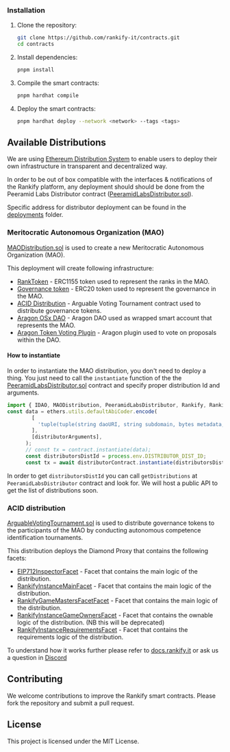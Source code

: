 ### Installation

1. Clone the repository:

   ```sh
   git clone https://github.com/rankify-it/contracts.git
   cd contracts
   ```

2. Install dependencies:

   ```sh
   pnpm install
   ```

3. Compile the smart contracts:

   ```sh
   pnpm hardhat compile
   ```

4. Deploy the smart contracts:
   ```sh
   pnpm hardhat deploy --network <network> --tags <tags>
   ```

## Available Distributions

We are using [Ethereum Distribution System](https://github.com/peeramid-labs/eds) to enable users to deploy their own infrastructure in transparent and decentralized way.

In order to be out of box compatible with the interfaces & notifications of the Rankify platform, any deployment should should be done from the Peeramid Labs Distributor contract ([PeeramidLabsDistributor.sol](./src/distributors/PeeramidLabsDistributor.sol)).

Specific address for distributor deployment can be found in the [deployments](./deployments) folder.

### Meritocratic Autonomous Organization (MAO)

[MAODistribution.sol](./src/distributions/MAODistribution.sol) is used to create a new Meritocratic Autonomous Organization (MAO).

This deployment will create following infrastructure:

- [RankToken](./src/tokens/RankToken.sol) - ERC1155 token used to represent the ranks in the MAO.
- [Governance token](./src/tokens/DistributableGovernanceERC20.sol) - ERC20 token used to represent the governance in the MAO.
- [ACID Distribution](./src/distributions/ArguableVotingTournament.sol) - Arguable Voting Tournament contract used to distribute governance tokens.
- [Aragon OSx DAO](https://aragon.org/) - Aragon DAO used as wrapped smart account that represents the MAO.
- [Aragon Token Voting Plugin](https://github.com/aragon/token-voting-plugin) - Aragon plugin used to vote on proposals within the DAO.

#### How to instantiate

In order to instantiate the MAO distribution, you don't need to deploy a thing. You just need to call the `instantiate` function of the the [PeeramidLabsDistributor.sol](./src/distributors/PeeramidLabsDistributor.sol) contract and specify proper distribution Id and arguments.
```ts
import { IDAO, MAODistribution, PeeramidLabsDistributor, Rankify, RankifyDiamondInstance } from '../types';
const data = ethers.utils.defaultAbiCoder.encode(
        [
          'tuple(tuple(string daoURI, string subdomain, bytes metadata, string tokenName, string tokenSymbol) DAOSEttings, tuple(uint256 timePerTurn, uint256 maxPlayersSize, uint256 minPlayersSize, uint256 timeToJoin, uint256 maxTurns, uint256 voteCredits, uint256 gamePrice, address paymentToken, uint256 joinGamePrice, string metadata, string rankTokenURI, string RankTokenContractURI) ACIDSettings)',
        ],
        [distributorArguments],
      );
      // const tx = contract.instantiate(data);
      const distributorsDistId = process.env.DISTRIBUTOR_DIST_ID;
      const tx = await distributorContract.instantiate(distributorsDistId, data);

```

In order to get `distributorsDistId` you can call `getDistributions` at `PeeramidLabsDistributor` contract and look for. We will host a public API to get the list of distributions soon.


### ACID distribution

[ArguableVotingTournament.sol](./src/distributions/ArguableVotingTournament.sol) is used to distribute governance tokens to the participants of the MAO by conducting autonomous competence identification tournaments.

This distribution deploys the Diamond Proxy that contains the following facets:

- [EIP712InspectorFacet](./src/facets/EIP712InspectorFacet.sol) - Facet that contains the main logic of the distribution.
- [RankifyInstanceMainFacet](./src/facets//RankifyInstanceMainFacet.sol) - Facet that contains the main logic of the distribution.
- [RankifyGameMastersFacetFacet](./src/facets/RankifyInstanceGameMastersFacet.sol) - Facet that contains the main logic of the distribution.
- [RankifyInstanceGameOwnersFacet](./src/facets/RankifyInstanceGameOwnersFacet.sol) - Facet that contains the ownable logic of the distribution. (NB this will be deprecated)
- [RankifyInstanceRequirementsFacet](./src/facets/RankifyInstanceRequirementsFacet.sol) - Facet that contains the requirements logic of the distribution.

To understand how it works further please refer to [docs.rankify.it](https://docs.rankify.it/governance) or ask us a question in [Discord](https://discord.gg/EddGgGUuWC)


## Contributing

We welcome contributions to improve the Rankify smart contracts. Please fork the repository and submit a pull request.

## License

This project is licensed under the MIT License.
